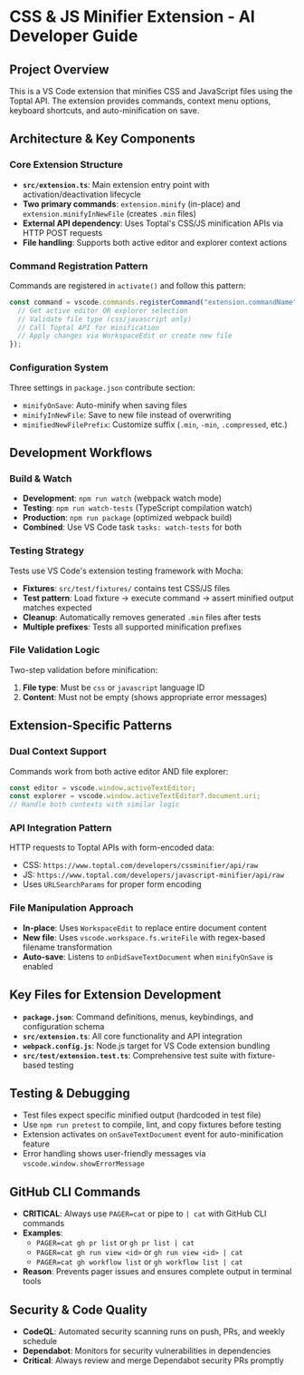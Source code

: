 # CSS & JS Minifier Extension - AI Developer Guide

## Project Overview
This is a VS Code extension that minifies CSS and JavaScript files using the Toptal API. The extension provides commands, context menu options, keyboard shortcuts, and auto-minification on save.

## Architecture & Key Components

### Core Extension Structure
- **`src/extension.ts`**: Main extension entry point with activation/deactivation lifecycle
- **Two primary commands**: `extension.minify` (in-place) and `extension.minifyInNewFile` (creates `.min` files)
- **External API dependency**: Uses Toptal's CSS/JS minification APIs via HTTP POST requests
- **File handling**: Supports both active editor and explorer context actions

### Command Registration Pattern
Commands are registered in `activate()` and follow this pattern:
```typescript
const command = vscode.commands.registerCommand("extension.commandName", async () => {
  // Get active editor OR explorer selection
  // Validate file type (css/javascript only)
  // Call Toptal API for minification
  // Apply changes via WorkspaceEdit or create new file
});
```

### Configuration System
Three settings in `package.json` contribute section:
- `minifyOnSave`: Auto-minify when saving files
- `minifyInNewFile`: Save to new file instead of overwriting
- `minifiedNewFilePrefix`: Customize suffix (`.min`, `-min`, `.compressed`, etc.)

## Development Workflows

### Build & Watch
- **Development**: `npm run watch` (webpack watch mode)
- **Testing**: `npm run watch-tests` (TypeScript compilation watch)
- **Production**: `npm run package` (optimized webpack build)
- **Combined**: Use VS Code task `tasks: watch-tests` for both

### Testing Strategy
Tests use VS Code's extension testing framework with Mocha:
- **Fixtures**: `src/test/fixtures/` contains test CSS/JS files
- **Test pattern**: Load fixture → execute command → assert minified output matches expected
- **Cleanup**: Automatically removes generated `.min` files after tests
- **Multiple prefixes**: Tests all supported minification prefixes

### File Validation Logic
Two-step validation before minification:
1. **File type**: Must be `css` or `javascript` language ID
2. **Content**: Must not be empty (shows appropriate error messages)

## Extension-Specific Patterns

### Dual Context Support
Commands work from both active editor AND file explorer:
```typescript
const editor = vscode.window.activeTextEditor;
const explorer = vscode.window.activeTextEditor?.document.uri;
// Handle both contexts with similar logic
```

### API Integration Pattern
HTTP requests to Toptal APIs with form-encoded data:
- CSS: `https://www.toptal.com/developers/cssminifier/api/raw`
- JS: `https://www.toptal.com/developers/javascript-minifier/api/raw`
- Uses `URLSearchParams` for proper form encoding

### File Manipulation Approach
- **In-place**: Uses `WorkspaceEdit` to replace entire document content
- **New file**: Uses `vscode.workspace.fs.writeFile` with regex-based filename transformation
- **Auto-save**: Listens to `onDidSaveTextDocument` when `minifyOnSave` is enabled

## Key Files for Extension Development
- **`package.json`**: Command definitions, menus, keybindings, and configuration schema
- **`src/extension.ts`**: All core functionality and API integration
- **`webpack.config.js`**: Node.js target for VS Code extension bundling
- **`src/test/extension.test.ts`**: Comprehensive test suite with fixture-based testing

## Testing & Debugging
- Test files expect specific minified output (hardcoded in test file)
- Use `npm run pretest` to compile, lint, and copy fixtures before testing
- Extension activates on `onSaveTextDocument` event for auto-minification feature
- Error handling shows user-friendly messages via `vscode.window.showErrorMessage`

## GitHub CLI Commands
- **CRITICAL**: Always use `PAGER=cat` or pipe to `| cat` with GitHub CLI commands
- **Examples**: 
  - `PAGER=cat gh pr list` or `gh pr list | cat`
  - `PAGER=cat gh run view <id>` or `gh run view <id> | cat`
  - `PAGER=cat gh workflow list` or `gh workflow list | cat`
- **Reason**: Prevents pager issues and ensures complete output in terminal tools

## Security & Code Quality
- **CodeQL**: Automated security scanning runs on push, PRs, and weekly schedule
- **Dependabot**: Monitors for security vulnerabilities in dependencies
- **Critical**: Always review and merge Dependabot security PRs promptly
